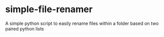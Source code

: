 # simple-file-renamer
A simple python script to easily rename files within a folder based on two paired python lists
